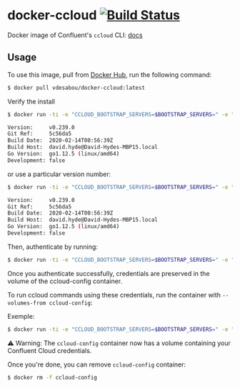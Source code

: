 # docker-ccloud [![Build Status](https://travis-ci.com/vdesabou/docker-ccloud.svg?branch=master)](https://travis-ci.com/vdesabou/docker-ccloud)

Docker image of Confluent's `ccloud` CLI: [docs](https://docs.confluent.io/current/cloud/using/index.html#ccloud-cli)

## Usage

To use this image, pull from [Docker Hub](https://hub.docker.com/repository/docker/vdesabou/docker-ccloud), run the following command:

```bash
$ docker pull vdesabou/docker-ccloud:latest
```

Verify the install

```bash
$ docker run -ti -e "CCLOUD_BOOTSTRAP_SERVERS=$BOOTSTRAP_SERVERS=" -e "CCLOUD_API_KEY=$CLOUD_KEY" -e "CCLOUD_API_SECRET=$CLOUD_SECRET" vdesabou/docker-ccloud:latest ccloud version

Version:     v0.239.0
Git Ref:     5c56da5
Build Date:  2020-02-14T00:56:39Z
Build Host:  david.hyde@David-Hydes-MBP15.local
Go Version:  go1.12.5 (linux/amd64)
Development: false
```

or use a particular version number:

```bash
$ docker run -ti -e "CCLOUD_BOOTSTRAP_SERVERS=$BOOTSTRAP_SERVERS=" -e "CCLOUD_API_KEY=$CLOUD_KEY" -e "CCLOUD_API_SECRET=$CLOUD_SECRET" vdesabou/docker-ccloud:v0.239.0 ccloud version

Version:     v0.239.0
Git Ref:     5c56da5
Build Date:  2020-02-14T00:56:39Z
Build Host:  david.hyde@David-Hydes-MBP15.local
Go Version:  go1.12.5 (linux/amd64)
Development: false
```

Then, authenticate by running:

```bash
$ docker run -ti -e "CCLOUD_BOOTSTRAP_SERVERS=$BOOTSTRAP_SERVERS=" -e "CCLOUD_API_KEY=$CLOUD_KEY" -e "CCLOUD_API_SECRET=$CLOUD_SECRET" -v /home/ccloud/ --name ccloud-config vdesabou/docker-ccloud:latest ccloud login
```

Once you authenticate successfully, credentials are preserved in the volume of the ccloud-config container.

To run ccloud commands using these credentials, run the container with `--volumes-from ccloud-config`:

Exemple:

```bash
$ docker run -ti -e "CCLOUD_BOOTSTRAP_SERVERS=$BOOTSTRAP_SERVERS=" -e "CCLOUD_API_KEY=$CLOUD_KEY" -e "CCLOUD_API_SECRET=$CLOUD_SECRET" --volumes-from ccloud-config vdesabou/docker-ccloud ccloud kafka cluster list
```

:warning: Warning: The `ccloud-config` container now has a volume containing your Confluent Cloud credentials.

Once you're done, you can remove `ccloud-config` container:

```bash
$ docker rm -f ccloud-config
```